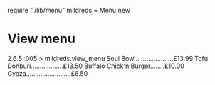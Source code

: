 require "./lib/menu"
mildreds = Menu.new





 # View menu
2.6.5 :005 > mildreds.view_menu
Soul Bowl.....................£13.99
Tofu Donburi..................£13.50
Buffalo Chick'n Burger........£10.00
Gyoza.........................£6.50